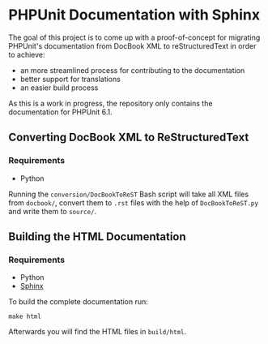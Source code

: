 # PHPUnit Documentation with Sphinx

The goal of this project is to come up with a proof-of-concept
for migrating PHPUnit's documentation from DocBook XML to
reStructuredText in order to achieve:

- an more streamlined process for contributing to the documentation
- better support for translations
- an easier build process

As this is a work in progress, the repository only contains the
documentation for PHPUnit 6.1.

## Converting DocBook XML to ReStructuredText

### Requirements

- Python

Running the `conversion/DocBookToReST` Bash script will take all XML files from
`docbook/`, convert them to `.rst` files with the help of
`DocBookToReST.py` and write them to `source/`.

## Building the HTML Documentation

### Requirements

- Python
- [Sphinx](http://www.sphinx-doc.org/)

To build the complete documentation run:

    make html

Afterwards you will find the HTML files in `build/html`.

